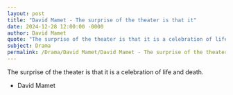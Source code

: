```yaml
---
layout: post
title: "David Mamet - The surprise of the theater is that it"
date: 2024-12-28 12:00:00 -0000
author: David Mamet
quote: "The surprise of the theater is that it is a celebration of life and death."
subject: Drama
permalink: /Drama/David Mamet/David Mamet - The surprise of the theater is that it
---
```


The surprise of the theater is that it is a celebration of life and death.

- David Mamet
